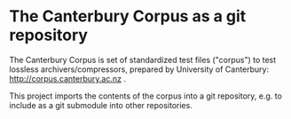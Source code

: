 The Canterbury Corpus as a git repository
=========================================

The Canterbury Corpus is set of standardized test files ("corpus") to
test lossless archivers/compressors, prepared by University of Canterbury:
http://corpus.canterbury.ac.nz .

This project imports the contents of the corpus into a git repository, e.g.
to include as a git submodule into other repositories.

